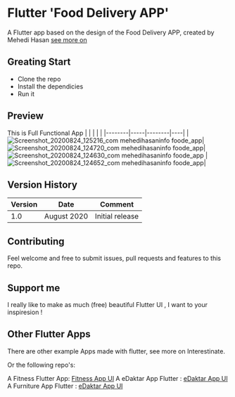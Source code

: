 # Flutter 'Food Delivery APP'

A Flutter app based on the design of the Food Delivery APP, created by Mehedi Hasan [see more on](https://mehedihasaninfo.com/ "I am flutter developer")

## Greating Start

 - Clone the repo
 - Install the dependicies
 - Run it

## Preview 
This is Full Functional App
| | | | |
|--------|-----|--------|----|
|![Screenshot_20200824_125216_com mehedihasaninfo foode_app](https://user-images.githubusercontent.com/29401466/91013166-1931a700-e609-11ea-9aa0-704ade83e5ba.jpg)| ![Screenshot_20200824_124720_com mehedihasaninfo foode_app](https://user-images.githubusercontent.com/29401466/91013171-1a62d400-e609-11ea-83f3-4a209bd4f436.jpg)|![Screenshot_20200824_124630_com mehedihasaninfo foode_app](https://user-images.githubusercontent.com/29401466/91013183-1cc52e00-e609-11ea-91b8-cd05d8ef4e2b.jpg)
|![Screenshot_20200824_124652_com mehedihasaninfo foode_app](https://user-images.githubusercontent.com/29401466/91013188-1df65b00-e609-11ea-8a00-dcdbe441b8cb.jpg)|



## Version History 
|Version |Date | Comment|
|--------|-----|--------|
|1.0 | August 2020 | Initial release

## Contributing
Feel welcome and free to submit issues, pull requests and features to this repo.

## Support me

I really like to make as much (free) beautiful Flutter UI , I want to  your inspiresion !

## Other Flutter Apps

There are other example Apps made with flutter, see more on Interestinate.

Or the following repo's:

A Fitness  Flutter App: [Fitness App UI](https://github.com/flutterbangladesh/fitness-app-flutter)
A eDaktar App Flutter : [eDaktar App UI](https://github.com/jpmehedi/edaktar_app_flutter)
A Furniture App Flutter : [eDaktar App UI](https://github.com/jpmehedi/furniture-app-flutter)













